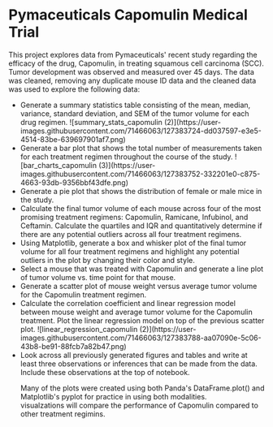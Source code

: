 # Pymaceuticals Capomulin Medical Trial

This project explores data from Pymaceuticals' recent study regarding the efficacy of the drug, Capomulin, in treating squamous cell carcinoma (SCC). Tumor development was observed and measured over 45 days. The data was cleaned, removing any duplicate mouse ID data and the cleaned data was used to explore the following data: 

<ul><li> Generate a summary statistics table consisting of the mean, median, variance, standard deviation, and SEM of the tumor volume for each drug regimen.
  ![summary_stats_capomulin (2)](https://user-images.githubusercontent.com/71466063/127383724-dd037597-e3e5-4514-83be-639697901af7.png)

  <li> Generate a bar plot that shows the total number of measurements taken for each treatment regimen throughout the course of the study.
    ![bar_charts_capomulin (3)](https://user-images.githubusercontent.com/71466063/127383752-332201e0-c875-4663-93db-9356bbf43dfe.png)

  <li> Generate a pie plot that shows the distribution of female or male mice in the study.
  <li> Calculate the final tumor volume of each mouse across four of the most promising treatment regimens: Capomulin, Ramicane, Infubinol, and Ceftamin. Calculate the quartiles and IQR and quantitatively determine if there are any potential outliers across all four treatment regimens.
  <li> Using Matplotlib, generate a box and whisker plot of the final tumor volume for all four treatment regimens and highlight any potential outliers in the plot by changing their color and style.
  <li> Select a mouse that was treated with Capomulin and generate a line plot of tumor volume vs. time point for that mouse.
  <li> Generate a scatter plot of mouse weight versus average tumor volume for the Capomulin treatment regimen.
  <li> Calculate the correlation coefficient and linear regression model between mouse weight and average tumor volume for the Capomulin treatment. Plot the linear regression model on top of the previous scatter plot.
    ![linear_regression_capomulin (2)](https://user-images.githubusercontent.com/71466063/127383788-aa07090e-5c06-43b8-be91-88fcb7a82b47.png)

  <li> Look across all previously generated figures and tables and write at least three observations or inferences that can be made from the data. Include these observations at the top of notebook.
    
Many of the plots were created using both Panda's DataFrame.plot() and Matplotlib's pyplot for practice in using both modalities.  
visualzations will compare the performance of Capomulin compared to other treatment regimins. 
